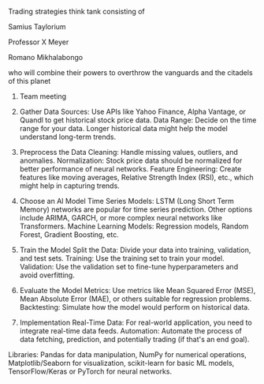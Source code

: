 Trading strategies think tank consisting of


Samius Taylorium

Professor X Meyer

Romano Mikhalabongo


who will combine their powers to overthrow the vanguards and the citadels of this planet






1. Team meeting

2. Gather Data
Sources: Use APIs like Yahoo Finance, Alpha Vantage, or Quandl to get historical stock price data.
Data Range: Decide on the time range for your data. Longer historical data might help the model understand long-term trends.

3. Preprocess the Data
Cleaning: Handle missing values, outliers, and anomalies.
Normalization: Stock price data should be normalized for better performance of neural networks.
Feature Engineering: Create features like moving averages, Relative Strength Index (RSI), etc., which might help in capturing trends.

4. Choose an AI Model
Time Series Models: LSTM (Long Short Term Memory) networks are popular for time series prediction. Other options include ARIMA, GARCH, or more complex neural networks like Transformers.
Machine Learning Models: Regression models, Random Forest, Gradient Boosting, etc.

5. Train the Model
Split the Data: Divide your data into training, validation, and test sets.
Training: Use the training set to train your model.
Validation: Use the validation set to fine-tune hyperparameters and avoid overfitting.

6. Evaluate the Model
Metrics: Use metrics like Mean Squared Error (MSE), Mean Absolute Error (MAE), or others suitable for regression problems.
Backtesting: Simulate how the model would perform on historical data.

7. Implementation
Real-Time Data: For real-world application, you need to integrate real-time data feeds.
Automation: Automate the process of data fetching, prediction, and potentially trading (if that's an end goal).

Libraries: Pandas for data manipulation, NumPy for numerical operations, Matplotlib/Seaborn for visualization, scikit-learn for basic ML models, TensorFlow/Keras or PyTorch for neural networks.